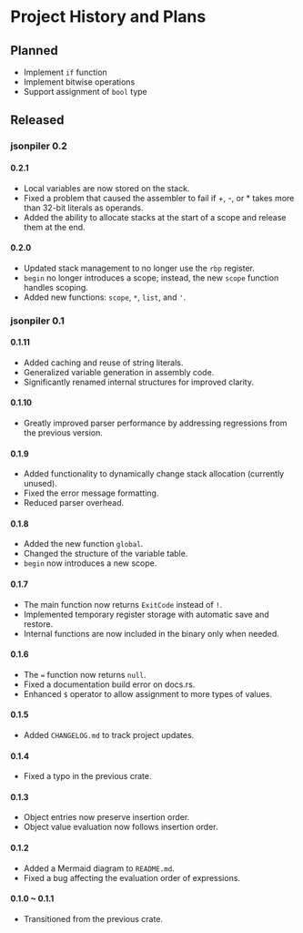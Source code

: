 # Project History and Plans

## Planned

- Implement `if` function
- Implement bitwise operations
- Support assignment of `bool` type

## Released

### jsonpiler 0.2

#### 0.2.1

- Local variables are now stored on the stack.
- Fixed a problem that caused the assembler to fail if +, -, or * takes more than 32-bit literals as operands.
- Added the ability to allocate stacks at the start of a scope and release them at the end.

#### 0.2.0

- Updated stack management to no longer use the `rbp` register.
- `begin` no longer introduces a scope; instead, the new `scope` function handles scoping.
- Added new functions: `scope`, `*`, `list`, and `'`.

### jsonpiler 0.1

#### 0.1.11

- Added caching and reuse of string literals.
- Generalized variable generation in assembly code.
- Significantly renamed internal structures for improved clarity.

#### 0.1.10

- Greatly improved parser performance by addressing regressions from the previous version.

#### 0.1.9

- Added functionality to dynamically change stack allocation (currently unused).
- Fixed the error message formatting.
- Reduced parser overhead.

#### 0.1.8

- Added the new function `global`.
- Changed the structure of the variable table.
- `begin` now introduces a new scope.

#### 0.1.7

- The main function now returns `ExitCode` instead of `!`.
- Implemented temporary register storage with automatic save and restore.
- Internal functions are now included in the binary only when needed.

#### 0.1.6

- The `=` function now returns `null`.
- Fixed a documentation build error on docs.rs.
- Enhanced `$` operator to allow assignment to more types of values.

#### 0.1.5

- Added `CHANGELOG.md` to track project updates.

#### 0.1.4

- Fixed a typo in the previous crate.

#### 0.1.3

- Object entries now preserve insertion order.
- Object value evaluation now follows insertion order.

#### 0.1.2

- Added a Mermaid diagram to `README.md`.
- Fixed a bug affecting the evaluation order of expressions.

#### 0.1.0 ~ 0.1.1

- Transitioned from the previous crate.
